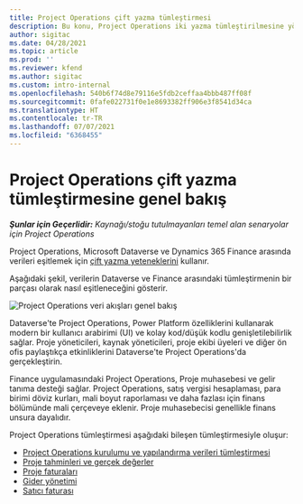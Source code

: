 ```yaml
---
title: Project Operations çift yazma tümleştirmesi
description: Bu konu, Project Operations iki yazma tümleştirilmesine yönelik bir genel bakış sağlar.
author: sigitac
ms.date: 04/28/2021
ms.topic: article
ms.prod: ''
ms.reviewer: kfend
ms.author: sigitac
ms.custom: intro-internal
ms.openlocfilehash: 540b6f74d8e79116e5fdb2ceffaa4bbb487ff08f
ms.sourcegitcommit: 0fafe022731f0e1e8693382ff906e3f8541d34ca
ms.translationtype: HT
ms.contentlocale: tr-TR
ms.lasthandoff: 07/07/2021
ms.locfileid: "6368455"
---
```

# <a name="project-operations-dual-write-integration-overview"></a>Project Operations çift yazma tümleştirmesine genel bakış

_**Şunlar için Geçerlidir:** Kaynağı/stoğu tutulmayanları temel alan senaryolar için Project Operations_

Project Operations, Microsoft Dataverse ve Dynamics 365 Finance arasında verileri eşitlemek için [çift yazma yeteneklerini](/dynamics365/fin-ops-core/dev-itpro/data-entities/dual-write/dual-write-home-page) kullanır.

Aşağıdaki şekil, verilerin Dataverse ve Finance arasındaki tümleştirmenin bir parçası olarak nasıl eşitleneceğini gösterir.

![Project Operations veri akışları genel bakış](./media/ProjectOperationsFlows.jpg)

Dataverse'te Project Operations, Power Platform özelliklerini kullanarak modern bir kullanıcı arabirimi (UI) ve kolay kod/düşük kodlu genişletilebilirlik sağlar. Proje yöneticileri, kaynak yöneticileri, proje ekibi üyeleri ve diğer ön ofis paylaştıkça etkinliklerini Dataverse'te Project Operations'da gerçekleştirin.

Finance uygulamasındaki Project Operations, Proje muhasebesi ve gelir tanıma desteği sağlar. Project Operations, satış vergisi hesaplaması, para birimi döviz kurları, mali boyut raporlaması ve daha fazlası için finans bölümünde mali çerçeveye eklenir. Proje muhasebecisi genellikle finans unsura dayalıdır.

Project Operations tümleştirmesi aşağıdaki bileşen tümleştirmesiyle oluşur:


- [Project Operations kurulumu ve yapılandırma verileri tümleştirmesi](resource-dual-write-setup-integration.md) 
- [Proje tahminleri ve gerçek değerler](resource-dual-write-estimates-actuals.md)
- [Proje faturaları](resource-dual-write-project-invoice.md)
- [Gider yönetimi](resource-dual-write-expense.md)
- [Satıcı faturası](resource-dual-write-vendor-invoice.md)
